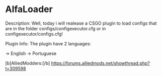 # AlfaLoader

Description:
Well, today i will realease a CSGO plugin to load configs that are in the folder configs/configexecutor.cfg or in configexecutor/configs.cfg!

Plugin Info:
The plugin have 2 languages:

-> English
-> Portuguese

[b]AlliedModders:[/b]
https://forums.alliedmods.net/showthread.php?t=309598
